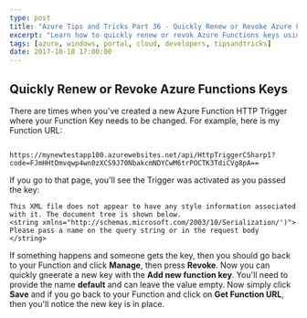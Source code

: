 ```yaml
---
type: post
title: "Azure Tips and Tricks Part 36 - Quickly Renew or Revoke Azure Functions Keys"
excerpt: "Learn how to quickly renew or revok Azure Functions keys using the Azure Portal"
tags: [azure, windows, portal, cloud, developers, tipsandtricks]
date: 2017-10-18 17:00:00
---
```



## Quickly Renew or Revoke Azure Functions Keys

There are times when you've created a new Azure Function HTTP Trigger where your Function Key needs to be changed. For example, here is my Function URL: 

<img :src="$withBase('/files/funckey1.png')">

`https://mynewtestapp100.azurewebsites.net/api/HttpTriggerCSharp1?code=FJmHHtDmvqwp4wn0zXCS9J70NbakcmNDYCwM6trPOCTK3TdiCVg8pA==`

If you go to that page, you'll see the Trigger was activated as you passed the key: 

```text
This XML file does not appear to have any style information associated with it. The document tree is shown below.
<string xmlns="http://schemas.microsoft.com/2003/10/Serialization/')">
Please pass a name on the query string or in the request body
</string>
```

If something happens and someone gets the key, then you should go back to your Function and click **Manage**, then press **Revoke**. Now you can quickly gneerate a new key with the **Add new function key**. You'll need to provide the name **default** and can leave the value empty. Now simply click **Save** and if you go back to  your Function and click on **Get Function URL**, then you'll notice the new key is in place. 

<img :src="$withBase('/files/funckey2.png')">
